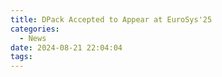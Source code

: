 ```yaml
---
title: DPack Accepted to Appear at EuroSys'25
categories:
  - News
date: 2024-08-21 22:04:04
tags:
---
```

